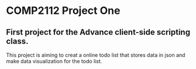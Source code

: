 # COMP2112 Project One
## First project for the Advance client-side scripting class.

This project is aiming to creat a online todo list that stores data in json and
make data visualization for the todo list.
